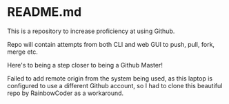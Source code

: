 # README.md

This is a repository to increase proficiency at using Github.

Repo will contain attempts from both CLI and web GUI to push, pull, fork, merge etc.

Here's to being a step closer to being a Github Master!

Failed to add remote origin from the system being used, as this laptop is configured to use a different Github account, so I had to clone 
this beautiful repo by RainbowCoder as a workaround.
